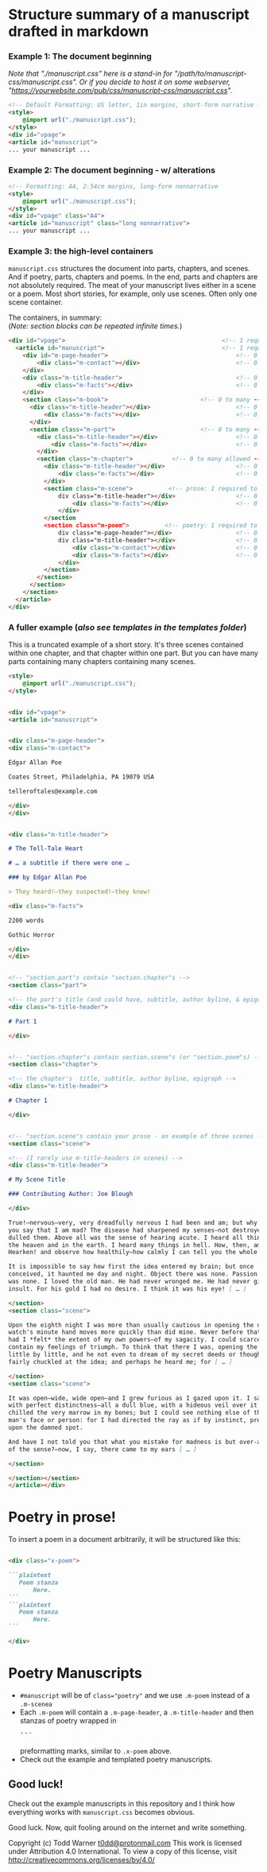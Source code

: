 # Structure summary of a manuscript drafted in markdown

### Example 1: The document beginning

_Note that "./manuscript.css" here is a stand-in for
"/path/to/manuscript-css/manuscript.css". Or if you decide to host it on some
webserver, "https://yourwebsite.com/pub/css/manuscript-css/manuscript.css"._

```markdown
<!-- Default Formatting: US letter, 1in margins, short-form narrative -->
<style>
    @import url("./manuscript.css");
</style>
<div id="vpage">
<article id="manuscript">
... your manuscript ...
```

### Example 2: The document beginning - w/ alterations

```markdown
<!-- Formatting: A4, 2.54cm margins, long-form nonnarrative                 -->
<style>
    @import url("./manuscript.css");
</style>
<div id="vpage" class="A4">
<article id="manuscript" class="long nonnarrative">
... your manuscript ...
```

### Example 3: the high-level containers

`manuscript.css` structures the document into parts, chapters, and scenes. And
if poetry, parts, chapters and poems. In the end, parts and chapters are not
absolutely required. The meat of your manuscript lives either in a scene or a
poem. Most short stories, for example, only use scenes. Often only one scene
container.

The containers, in summary:  
(*Note: section blocks can be repeated infinite times.*)

```html
<div id="vpage">                                            <!-- 1 required -->
  <article id="manuscript">                                 <!-- 1 required --> 
    <div id="m-page-header">                                    <!-- 0 or 1 -->
        <div class="m-contact"></div>                           <!-- 0 or 1 -->
    </div>
    <div class="m-title-header">                                <!-- 0 or 1 -->
        <div class="m-facts"></div>                             <!-- 0 or 1 -->
    </div>
    <section class="m-book">                          <!-- 0 to many --------->
      <div class="m-title-header"></div>                        <!-- 0 or 1 -->
          <div class="m-facts"></div>                           <!-- 0 or 1 -->
      </div>
      <section class="m-part">                        <!-- 0 to many --------->
        <div class="m-title-header"></div>                      <!-- 0 or 1 -->
            <div class="m-facts"></div>                         <!-- 0 or 1 -->
        </div>
        <section class="m-chapter">           <!-- 0 to many allowed --------->
          <div class="m-title-header"></div>                    <!-- 0 or 1 -->
              <div class="m-facts"></div>                       <!-- 0 or 1 -->
          </div>
          <section class="m-scene">          <!-- prose: 1 required to many -->
              div class="m-title-header"></div>                 <!-- 0 or 1 -->
                  <div class="m-facts"></div>                   <!-- 0 or 1 -->
              </div>
          </section
          <section class="m-poem">          <!-- poetry: 1 required to many -->
              div class="m-page-header"></div>                  <!-- 0 or 1 -->
              div class="m-title-header"></div>                 <!-- 0 or 1 -->
                  <div class="m-contact"></div>                 <!-- 0 or 1 -->
                  <div class="m-facts"></div>                   <!-- 0 or 1 -->
              </div>
          </section>
        </section>
      </section>
    </section>
  </article>
</div>
```



### A fuller example (*also see templates in the templates folder*)

This is a truncated example of a short story. It's three scenes contained
within one chapter, and that chapter within one part. But you can have many parts containing many chapters containing many scenes.



```markdown
<style>
    @import url("./manuscript.css");
</style>


<div id="vpage">
<article id="manuscript">


<div class="m-page-header">
<div class="m-contact">

Edgar Allan Poe

Coates Street, Philadelphia, PA 19079 USA

telleroftales@example.com

</div>
</div>


<div class="m-title-header">

# The Tell-Tale Heart

# … a subtitle if there were one …

### by Edgar Allan Poe

> They heard!—they suspected!—they knew!

<div class="m-facts">

2200 words

Gothic Horror

</div>
</div>


<!-- "section.part"s contain "section.chapter"s -->
<section class="part">

<!-- the part's title (and could have, subtitle, author byline, & epigraph) -->
<div class="m-title-header">

# Part 1

</div>


<!-- "section.chapter"s contain section.scene"s (or "section.poem"s) -->
<section class="chapter">

<!-- the chapter's  title, subtitle, author byline, epigraph -->
<div class="m-title-header">

# Chapter 1

</div>


<!-- "section.scene"s contain your prose - an example of three scenes -->
<section class="scene">

<!-- (I rarely use m-title-headers in scenes) -->
<div class="m-title-header">

# My Scene Title

### Contributing Author: Joe Blough

</div>

True!—nervous—very, very dreadfully nervous I had been and am; but why *will*
you say that I am mad? The disease had sharpened my senses—not destroyed—not
dulled them. Above all was the sense of hearing acute. I heard all things in
the heaven and in the earth. I heard many things in hell. How, then, am I mad?
Hearken! and observe how healthily—how calmly I can tell you the whole story.

It is impossible to say how first the idea entered my brain; but once
conceived, it haunted me day and night. Object there was none. Passion there
was none. I loved the old man. He had never wronged me. He had never given me
insult. For his gold I had no desire. I think it was his eye! [ … ]

</section>
<section class="scene">

Upon the eighth night I was more than usually cautious in opening the door. A
watch's minute hand moves more quickly than did mine. Never before that night
had I *felt* the extent of my own powers—of my sagacity. I could scarcely
contain my feelings of triumph. To think that there I was, opening the door,
little by little, and he not even to dream of my secret deeds or thoughts. I
fairly chuckled at the idea; and perhaps he heard me; for [ … ]

</section>
<section class="scene">

It was open—wide, wide open—and I grew furious as I gazed upon it. I saw it
with perfect distinctness—all a dull blue, with a hideous veil over it that
chilled the very marrow in my bones; but I could see nothing else of the old
man's face or person: for I had directed the ray as if by instinct, precisely
upon the damned spot.

And have I not told you that what you mistake for madness is but over-acuteness
of the sense?—now, I say, there came to my ears [ … ]

</section>

</section></section>
</article></div>
```



# Poetry in prose!

To insert a poem in a document arbitrarily, it will be structured like this:

~~~markdown

<div class="x-poem">

```plaintext
   Poem stanza
       Here.
```
```plaintext
   Poem stanza
       Here.
```

</div>
~~~


# Poetry Manuscripts


- `#manuscript` will be of `class="poetry"` and we use `.m-poem` instead of a `.m-scenea`
- Each `.m-poem` will contain a `.m-page-header`, a `.m-title-header` and then
  stanzas of poetry wrapped in <pre>```</pre> preformatting marks, similar to
  `.x-poem` above.
- Check out the example and templated poetry manuscripts.


## Good luck!

Check out the example manuscripts in this repository and I think how everything
works with `manuscript.css` becomes obvious.

Good luck. Now, quit fooling around on the internet and write something.

Copyright (c) Todd Warner <t0dd@protonmail.com>
This work is licensed under Attribution 4.0 International. To view a copy
of this license, visit http://creativecommons.org/licenses/by/4.0/
